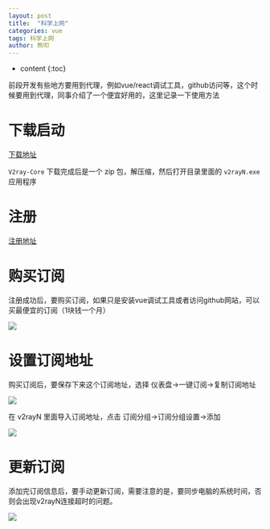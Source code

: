 ```yaml
---
layout: post
title:  "科学上网"
categories: vue
tags: 科学上网
author: 熊叩
---
```


* content
{:toc}
 
前段开发有些地方要用到代理，例如vue/react调试工具，github访问等，这个时候要用到代理，同事介绍了一个便宜好用的，这里记录一下使用方法









# 下载启动

[下载地址](https://github.com/2dust/v2rayN/releases/download/6.23/v2rayN-With-Core.zip)

`V2ray-Core` 下载完成后是一个 zip 包，解压缩，然后打开目录里面的 `v2rayN.exe` 应用程序

# 注册

[注册地址](https://xn--mes358aby2apfg.com/#/login)

# 购买订阅

注册成功后，要购买订阅，如果只是安装vue调试工具或者访问github网站，可以买最便宜的订阅（1块钱一个月）

![](https://blogpackage.oss-cn-shenzhen.aliyuncs.com/shangwang/dingyue.jpg)

# 设置订阅地址

购买订阅后，要保存下来这个订阅地址，选择 仪表盘->一键订阅->复制订阅地址

![](https://blogpackage.oss-cn-shenzhen.aliyuncs.com/shangwang/fuzhidingyue.jpg)

在 v2rayN 里面导入订阅地址，点击 订阅分组->订阅分组设置->添加

![](https://blogpackage.oss-cn-shenzhen.aliyuncs.com/shangwang/tianjia.jpg)

# 更新订阅

添加完订阅信息后，要手动更新订阅，需要注意的是，要同步电脑的系统时间，否则会出现v2rayN连接超时的问题。

![](https://blogpackage.oss-cn-shenzhen.aliyuncs.com/shangwang/v2rayn.jpg)


